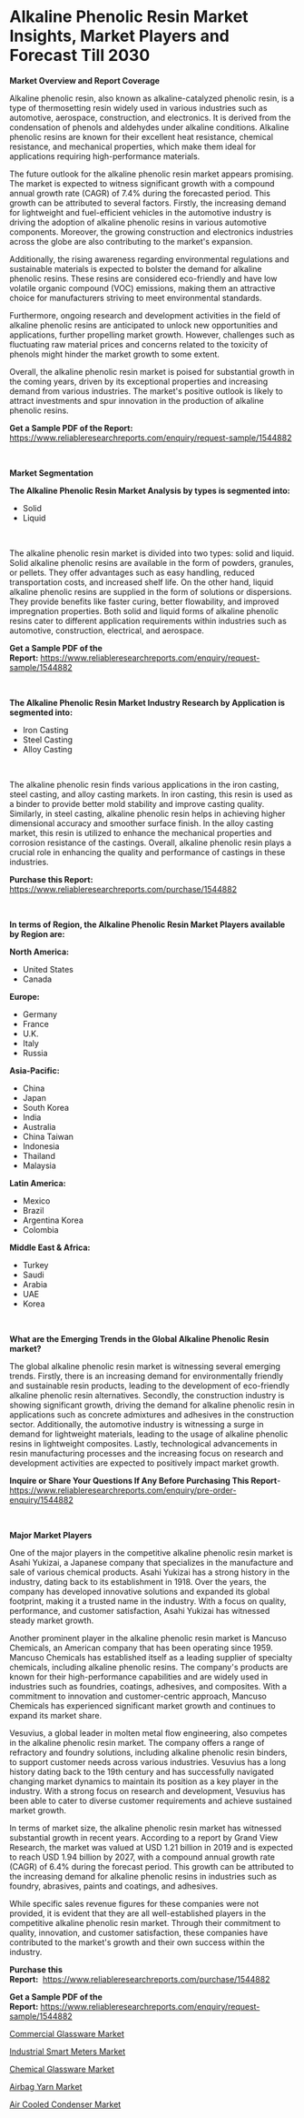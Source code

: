<p><h1>Alkaline Phenolic Resin Market Insights, Market Players and Forecast Till 2030</h1></p><p><strong>Market Overview and Report Coverage</strong></p>
<p><p>Alkaline phenolic resin, also known as alkaline-catalyzed phenolic resin, is a type of thermosetting resin widely used in various industries such as automotive, aerospace, construction, and electronics. It is derived from the condensation of phenols and aldehydes under alkaline conditions. Alkaline phenolic resins are known for their excellent heat resistance, chemical resistance, and mechanical properties, which make them ideal for applications requiring high-performance materials.</p><p>The future outlook for the alkaline phenolic resin market appears promising. The market is expected to witness significant growth with a compound annual growth rate (CAGR) of 7.4% during the forecasted period. This growth can be attributed to several factors. Firstly, the increasing demand for lightweight and fuel-efficient vehicles in the automotive industry is driving the adoption of alkaline phenolic resins in various automotive components. Moreover, the growing construction and electronics industries across the globe are also contributing to the market's expansion.</p><p>Additionally, the rising awareness regarding environmental regulations and sustainable materials is expected to bolster the demand for alkaline phenolic resins. These resins are considered eco-friendly and have low volatile organic compound (VOC) emissions, making them an attractive choice for manufacturers striving to meet environmental standards.</p><p>Furthermore, ongoing research and development activities in the field of alkaline phenolic resins are anticipated to unlock new opportunities and applications, further propelling market growth. However, challenges such as fluctuating raw material prices and concerns related to the toxicity of phenols might hinder the market growth to some extent.</p><p>Overall, the alkaline phenolic resin market is poised for substantial growth in the coming years, driven by its exceptional properties and increasing demand from various industries. The market's positive outlook is likely to attract investments and spur innovation in the production of alkaline phenolic resins.</p></p>
<p><strong>Get a Sample PDF of the Report:</strong> <a href="https://www.reliableresearchreports.com/enquiry/request-sample/1544882">https://www.reliableresearchreports.com/enquiry/request-sample/1544882</a></p>
<p>&nbsp;</p>
<p><strong>Market Segmentation</strong></p>
<p><strong>The Alkaline Phenolic Resin Market Analysis by types is segmented into:</strong></p>
<p><ul><li>Solid</li><li>Liquid</li></ul></p>
<p>&nbsp;</p>
<p><p>The alkaline phenolic resin market is divided into two types: solid and liquid. Solid alkaline phenolic resins are available in the form of powders, granules, or pellets. They offer advantages such as easy handling, reduced transportation costs, and increased shelf life. On the other hand, liquid alkaline phenolic resins are supplied in the form of solutions or dispersions. They provide benefits like faster curing, better flowability, and improved impregnation properties. Both solid and liquid forms of alkaline phenolic resins cater to different application requirements within industries such as automotive, construction, electrical, and aerospace.</p></p>
<p><strong>Get a Sample PDF of the Report:</strong>&nbsp;<a href="https://www.reliableresearchreports.com/enquiry/request-sample/1544882">https://www.reliableresearchreports.com/enquiry/request-sample/1544882</a></p>
<p>&nbsp;</p>
<p><strong>The Alkaline Phenolic Resin Market Industry Research by Application is segmented into:</strong></p>
<p><ul><li>Iron Casting</li><li>Steel Casting</li><li>Alloy Casting</li></ul></p>
<p>&nbsp;</p>
<p><p>The alkaline phenolic resin finds various applications in the iron casting, steel casting, and alloy casting markets. In iron casting, this resin is used as a binder to provide better mold stability and improve casting quality. Similarly, in steel casting, alkaline phenolic resin helps in achieving higher dimensional accuracy and smoother surface finish. In the alloy casting market, this resin is utilized to enhance the mechanical properties and corrosion resistance of the castings. Overall, alkaline phenolic resin plays a crucial role in enhancing the quality and performance of castings in these industries.</p></p>
<p><strong>Purchase this Report:</strong>&nbsp; <a href="https://www.reliableresearchreports.com/purchase/1544882">https://www.reliableresearchreports.com/purchase/1544882</a></p>
<p>&nbsp;</p>
<p><strong>In terms of Region, the Alkaline Phenolic Resin Market Players available by Region are:</strong></p>
<p>
    <p> <strong> North America: </strong>
        <ul>
            <li>United States</li>
            <li>Canada</li>
        </ul>
        </p> 
    <p> <strong> Europe: </strong>
        <ul>
            <li>Germany</li>
            <li>France</li>
            <li>U.K.</li>
            <li>Italy</li>
            <li>Russia</li>
        </ul>
        </p> 
    <p> <strong> Asia-Pacific: </strong>
        <ul>
            <li>China</li>
            <li>Japan</li>
            <li>South Korea</li>
            <li>India</li>
            <li>Australia</li>
            <li>China Taiwan</li>
            <li>Indonesia</li>
            <li>Thailand</li>
            <li>Malaysia</li>
        </ul>
        </p> 
    <p> <strong> Latin America: </strong>
        <ul>
            <li>Mexico</li>
            <li>Brazil</li>
            <li>Argentina Korea</li>
            <li>Colombia</li>
        </ul>
        </p> 
    <p> <strong> Middle East & Africa: </strong>
        <ul>
            <li>Turkey</li>
            <li>Saudi</li>
            <li>Arabia</li>
            <li>UAE</li>
            <li>Korea</li>
        </ul>
    </p>
    </p>
<p>&nbsp;</p>
<p><strong>What are the Emerging Trends in the Global Alkaline Phenolic Resin market?</strong></p>
<p><p>The global alkaline phenolic resin market is witnessing several emerging trends. Firstly, there is an increasing demand for environmentally friendly and sustainable resin products, leading to the development of eco-friendly alkaline phenolic resin alternatives. Secondly, the construction industry is showing significant growth, driving the demand for alkaline phenolic resin in applications such as concrete admixtures and adhesives in the construction sector. Additionally, the automotive industry is witnessing a surge in demand for lightweight materials, leading to the usage of alkaline phenolic resins in lightweight composites. Lastly, technological advancements in resin manufacturing processes and the increasing focus on research and development activities are expected to positively impact market growth.</p></p>
<p><strong>Inquire or Share Your Questions If Any Before Purchasing This Report</strong>- <a href="https://www.reliableresearchreports.com/enquiry/pre-order-enquiry/1544882">https://www.reliableresearchreports.com/enquiry/pre-order-enquiry/1544882</a></p>
<p>&nbsp;</p>
<p><strong>Major Market Players</strong></p>
<p><p>One of the major players in the competitive alkaline phenolic resin market is Asahi Yukizai, a Japanese company that specializes in the manufacture and sale of various chemical products. Asahi Yukizai has a strong history in the industry, dating back to its establishment in 1918. Over the years, the company has developed innovative solutions and expanded its global footprint, making it a trusted name in the industry. With a focus on quality, performance, and customer satisfaction, Asahi Yukizai has witnessed steady market growth.</p><p>Another prominent player in the alkaline phenolic resin market is Mancuso Chemicals, an American company that has been operating since 1959. Mancuso Chemicals has established itself as a leading supplier of specialty chemicals, including alkaline phenolic resins. The company's products are known for their high-performance capabilities and are widely used in industries such as foundries, coatings, adhesives, and composites. With a commitment to innovation and customer-centric approach, Mancuso Chemicals has experienced significant market growth and continues to expand its market share.</p><p>Vesuvius, a global leader in molten metal flow engineering, also competes in the alkaline phenolic resin market. The company offers a range of refractory and foundry solutions, including alkaline phenolic resin binders, to support customer needs across various industries. Vesuvius has a long history dating back to the 19th century and has successfully navigated changing market dynamics to maintain its position as a key player in the industry. With a strong focus on research and development, Vesuvius has been able to cater to diverse customer requirements and achieve sustained market growth.</p><p>In terms of market size, the alkaline phenolic resin market has witnessed substantial growth in recent years. According to a report by Grand View Research, the market was valued at USD 1.21 billion in 2019 and is expected to reach USD 1.94 billion by 2027, with a compound annual growth rate (CAGR) of 6.4% during the forecast period. This growth can be attributed to the increasing demand for alkaline phenolic resins in industries such as foundry, abrasives, paints and coatings, and adhesives.</p><p>While specific sales revenue figures for these companies were not provided, it is evident that they are all well-established players in the competitive alkaline phenolic resin market. Through their commitment to quality, innovation, and customer satisfaction, these companies have contributed to the market's growth and their own success within the industry.</p></p>
<p><strong>Purchase this Report:</strong>&nbsp;&nbsp;<a href="https://www.reliableresearchreports.com/purchase/1544882">https://www.reliableresearchreports.com/purchase/1544882</a></p>
<p></p>
<p><strong>Get a Sample PDF of the Report:</strong>&nbsp;<a href="https://www.reliableresearchreports.com/enquiry/request-sample/1544882">https://www.reliableresearchreports.com/enquiry/request-sample/1544882</a></p>
<p><p><a href="https://github.com/RoccoManning/Market-Research-Report-List-2/blob/main/commercial-glassware-market.md">Commercial Glassware Market</a></p><p><a href="https://medium.com/@graycehuels/industrial-smart-meters-nbsp-market-focuses-on-market-share-size-and-projected-forecast-till-2030-38cb6cca8169">Industrial Smart Meters Market</a></p><p><a href="https://github.com/NorbertYates/Market-Research-Report-List-2/blob/main/chemical-glassware-market.md">Chemical Glassware Market</a></p><p><a href="https://www.linkedin.com/pulse/airbag-yarn-market-research-report-provides-thorough-industry-hngve/">Airbag Yarn Market</a></p><p><a href="https://medium.com/@brayanborer/air-cooled-condenser-market-trends-and-market-analysis-forecasted-for-period-2023-2030-e65c40958ece">Air Cooled Condenser Market</a></p></p>